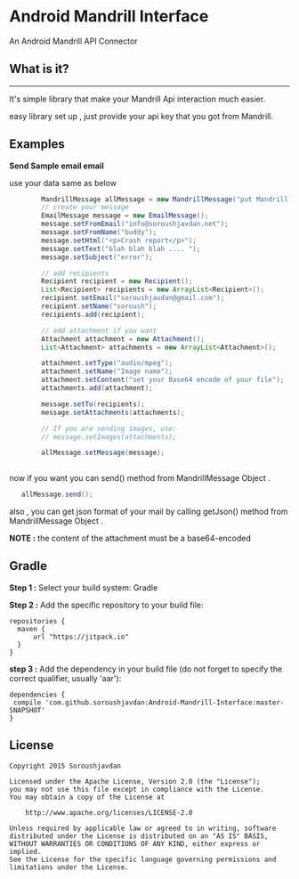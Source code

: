 # Android Mandrill Interface
An Android Mandrill API Connector


## What is it?
  -----------
It's simple library that make your Mandrill Api interaction much easier. 

easy library set up , just provide your api 
   key that you got from Mandrill.


Examples
--------
**Send Sample email email**

use your data same as below

```java
        MandrillMessage allMessage = new MandrillMessage("put Mandrill Api key here");
        // create your message
        EmailMessage message = new EmailMessage();
        message.setFromEmail("info@soroushjavdan.net");
        message.setFromName("buddy");
        message.setHtml("<p>Crash report</p>");
        message.setText("blah blah blah .... ");
        message.setSubject("error");

        // add recipients
        Recipient recipient = new Recipient();
        List<Recipient> recipients = new ArrayList<Recipient>();
        recipient.setEmail("soroushjavdan@gmail.com");
        recipient.setName("soroush");
        recipients.add(recipient);

        // add attachment if you want
        Attachment attachment = new Attachment();
        List<Attachment> attachments = new ArrayList<Attachment>();

        attachment.setType("audio/mpeg");
        attachment.setName("Image name");
        attachment.setContent("set your Base64 encode of your file");
        attachments.add(attachment);

        message.setTo(recipients);
        message.setAttachments(attachments);

        // If you are sending images, use:
        // message.setImages(attachments);

        allMessage.setMessage(message);
        
```

now if you want you can send() method from MandrillMessage Object .

```java
   allMessage.send();
```

also , you can get json format of your mail by calling  getJson() method from MandrillMessage Object .

**NOTE :**  the content of the attachment must be a base64-encoded 


## Gradle
  **Step 1 :**
  Select your build system: Gradle 
  
  **Step 2 :**
  Add the specific repository to your build file:
  ```
  repositories {
    maven {
        url "https://jitpack.io"
    }
  }
  ```
  **step 3 :**
  Add the dependency in your build file (do not forget to specify the correct qualifier, usually 'aar'):
   ```
  dependencies {
    compile 'com.github.soroushjavdan:Android-Mandrill-Interface:master-SNAPSHOT'
  }
  ```


## License

```
Copyright 2015 Soroushjavdan

Licensed under the Apache License, Version 2.0 (the "License");
you may not use this file except in compliance with the License.
You may obtain a copy of the License at

    http://www.apache.org/licenses/LICENSE-2.0

Unless required by applicable law or agreed to in writing, software
distributed under the License is distributed on an "AS IS" BASIS,
WITHOUT WARRANTIES OR CONDITIONS OF ANY KIND, either express or implied.
See the License for the specific language governing permissions and
limitations under the License.
```


